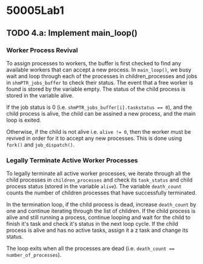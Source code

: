 # 50005Lab1
## TODO 4.a: Implement main_loop()

### Worker Process Revival
To assign processes to workers, the buffer is first checked to find any available workers that can accept a new process.
In `main_loop()`, we busy wait and loop through each of the processes in children_processes and jobs in `shmPTR_jobs_buffer` to check their status.
The event that a free worker is found is stored by the variable empty. The status of the child process is stored in the variable alive.

If the job status is 0 (i.e. `shmPTR_jobs_buffer[i].taskstatus == 0`), and the child process is alive, the child can be assined a new process, and the main loop is exited. 

Otherwise, if the child is not alive i.e. `alive != 0`, then the worker must be revived in order for it to accept any new processes. This is done using `fork()` and `job_dispatch()`.




### Legally Terminate Active Worker Processes
To legally terminate all active worker processes, we iterate through all the child processes in `children_processes` and check its `task_status` and child process status (stored in the variable `alive`). The variable `death_count` counts the number of children processes that have successfully terminated. 

In the termination loop, if the child process is dead, increase `death_count` by one and continue iterating through the list of children. If the child process is alive and still running a process, continue looping and wait for the child to finish it's task and check it's status in the next loop cycle. If the child process is alive and has no active tasks, assign it a z task and change its status.

The loop exits when all the processes are dead (i.e. `death_count == number_of_processes`).